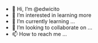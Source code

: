 - 👋 Hi, I’m @edwicito
- 👀 I’m interested in learning more
- 🌱 I’m currently learning ...
- 💞️ I’m looking to collaborate on ...
- 📫 How to reach me ...

<!---
edwicito/edwicito is a ✨ special ✨ repository because its `README.md` (this file) appears on your GitHub profile.
You can click the Preview link to take a look at your changes.
--->

